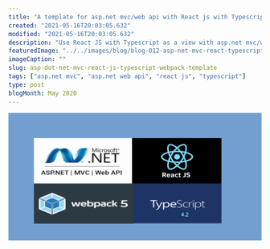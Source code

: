 ```yaml
---
title: "A template for asp.net mvc/web api with React js with Typescript & webpack"
created: "2021-05-16T20:03:05.632"
modified: "2021-05-16T20:03:05.632"
description: "Use React JS with Typescript as a view with asp.net mvc/web api (.net framework 4.xx). Inject scripts & styles on _Layout.cshtml on build"
featuredImage: "../../images/blog/blog-012-asp-net-mvc-react-typescript-webpack-img001.jpg"
imageCaption: ""
slug: asp-dot-net-mvc-react-js-typescript-webpack-template
tags: ["asp.net mvc", "asp.net web api", "react js", "typescript"]
type: post
blogMonth: May 2020
---
```


![blog image](../../images/blog/blog-012-asp-net-mvc-react-typescript-webpack-img001.jpg " ")
